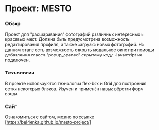 # Проект: MESTO

### Обзор
Проект для "расшаривания" фотографий различных интересных и красивых мест. Должна быть предусмотрена возможность редактирования профиля, а также загрузка новых фотографий. На данном этапе есть возможность открыть модальное окно при помощи добавления класса "popup_opened" скрытому коду. Javascript не подключен.

### Технологии
В проекте используются технологии flex-box и Grid для построения сетки
некоторых блоков. Изучен и применён навык вёрстки форм ввода.

### Сайт
Ознакомиться с сайтом, можно по ссылке [https://bel4enka.github.io/mesto-project/]
